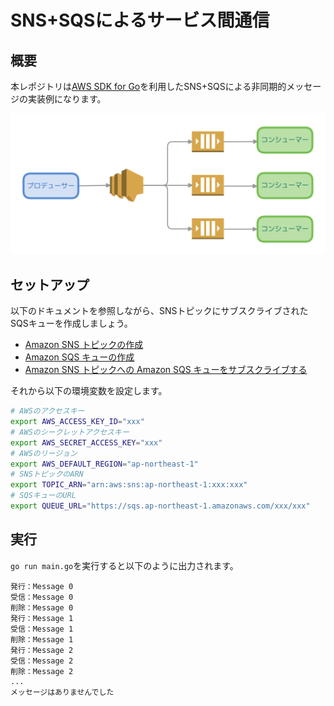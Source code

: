 # SNS+SQSによるサービス間通信

## 概要

本レポジトリは[AWS SDK for Go](https://aws.amazon.com/jp/sdk-for-go/)を利用したSNS+SQSによる非同期的メッセージの実装例になります。

<p align="center">
  <img src="architecture.png" alt="SNS+SQS Architecture"/>
</p>

## セットアップ

以下のドキュメントを参照しながら、SNSトピックにサブスクライブされたSQSキューを作成しましょう。

- [Amazon SNS トピックの作成](https://docs.aws.amazon.com/ja_jp/sns/latest/dg/CreateTopic.html)
- [Amazon SQS キューの作成](https://docs.aws.amazon.com/ja_jp/AWSSimpleQueueService/latest/SQSDeveloperGuide/sqs-getting-started.html)
- [Amazon SNS トピックへの Amazon SQS キューをサブスクライブする](https://docs.aws.amazon.com/ja_jp/AWSSimpleQueueService/latest/SQSDeveloperGuide/sqs-subscribe-queue-sns-topic.html)

それから以下の環境変数を設定します。

```bash
# AWSのアクセスキー
export AWS_ACCESS_KEY_ID="xxx"
# AWSのシークレットアクセスキー
export AWS_SECRET_ACCESS_KEY="xxx"
# AWSのリージョン
export AWS_DEFAULT_REGION="ap-northeast-1"
# SNSトピックのARN
export TOPIC_ARN="arn:aws:sns:ap-northeast-1:xxx:xxx"
# SQSキューのURL
export QUEUE_URL="https://sqs.ap-northeast-1.amazonaws.com/xxx/xxx"
```

## 実行

`go run main.go`を実行すると以下のように出力されます。

```
発行：Message 0
受信：Message 0
削除：Message 0
発行：Message 1
受信：Message 1
削除：Message 1
発行：Message 2
受信：Message 2
削除：Message 2
...
メッセージはありませんでした
```